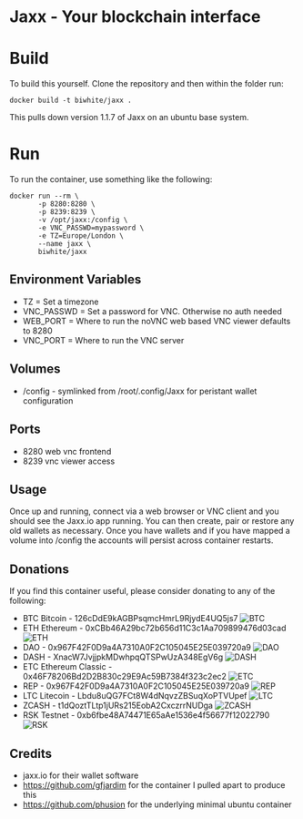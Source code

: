 # Jaxx - Your blockchain interface

# Build

To build this yourself.  Clone the repository and then within the folder run:
```
docker build -t biwhite/jaxx .
```

This pulls down version 1.1.7 of Jaxx on an ubuntu base system.

# Run

To run the container, use something like the following:

```
docker run --rm \
       -p 8280:8280 \
       -p 8239:8239 \
       -v /opt/jaxx:/config \
       -e VNC_PASSWD=mypassword \
       -e TZ=Europe/London \
       --name jaxx \
       biwhite/jaxx
```

## Environment Variables
- TZ = Set a timezone
- VNC_PASSWD = Set a password for VNC.  Otherwise no auth needed
- WEB_PORT = Where to run the noVNC web based VNC viewer defaults to 8280
- VNC_PORT = Where to run the VNC server

## Volumes
- /config - symlinked from /root/.config/Jaxx for peristant wallet configuration

## Ports
- 8280 web vnc frontend
- 8239 vnc viewer access

## Usage

Once up and running, connect via a web browser or VNC client and you should see the Jaxx.io app running.  You can then create, pair or restore any old wallets as necessary.  Once you have wallets and if you have mapped a volume into /config the accounts will persist across container restarts.

## Donations

If you find this container useful, please consider donating to any of the following:

- BTC Bitcoin - 126cDdE9kAGBPsqmcHmrL9RjydE4UQ5js7 ![BTC](https://raw.githubusercontent.com/biwhite/docker-jaxx/master/img/btc.png)
- ETH Ethereum - 0xCBb46A29bc72b656d11C3c1Aa709899476d03cad ![ETH](https://raw.githubusercontent.com/biwhite/docker-jaxx/master/img/eth.png)
- DAO - 0x967F42F0D9a4A7310A0F2C105045E25E039720a9 ![DAO](https://raw.githubusercontent.com/biwhite/docker-jaxx/master/img/dao.png)
- DASH - XnacW7JvjjpkMDwhpqQTSPwUzA348EgV6g ![DASH](https://raw.githubusercontent.com/biwhite/docker-jaxx/master/img/dash.png)
- ETC Ethereum Classic - 0x46F78206Bd2D2B830c29E9Ac59B7384f323c2ec2 ![ETC](https://raw.githubusercontent.com/biwhite/docker-jaxx/master/img/etc.png)
- REP - 0x967F42F0D9a4A7310A0F2C105045E25E039720a9 ![REP](https://raw.githubusercontent.com/biwhite/docker-jaxx/master/img/rep.png)
- LTC Litecoin - Lbdu8uQG7FCt8W4dNqvzZBSuqXoPTVUpef ![LTC](https://raw.githubusercontent.com/biwhite/docker-jaxx/master/img/ltc.png)
- ZCASH - t1dQoztTLtp1jURs215EobA2CxczrrNUDga ![ZCASH](https://raw.githubusercontent.com/biwhite/docker-jaxx/master/img/zcash.png)
- RSK Testnet - 0xb6fbe48A74471E65aAe1536e4f56677f12022790 ![RSK](https://raw.githubusercontent.com/biwhite/docker-jaxx/master/img/rsk.png)

## Credits

- jaxx.io for their wallet software
- https://github.com/gfjardim for the container I pulled apart to produce this
- https://github.com/phusion for the underlying minimal ubuntu container

